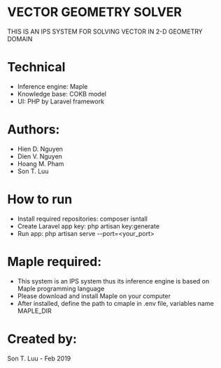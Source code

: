 # VECTOR GEOMETRY SOLVER

THIS IS AN IPS SYSTEM FOR SOLVING VECTOR IN 2-D GEOMETRY DOMAIN

# Technical  
- Inference engine: Maple
- Knowledge base: COKB model
- UI: PHP by Laravel framework

# Authors: 
- Hien D. Nguyen
- Dien V. Nguyen
- Hoang M. Pham
- Son T. Luu

# How to run
- Install required repositories: composer isntall   
- Create Laravel app key: php artisan key:generate     
- Run app: php artisan serve --port=<your_port>   

# Maple required:
- This system is an IPS system thus its inference engine is based on Maple programming language   
- Please download and install Maple on your computer  
- After installed, define the path to cmaple in .env file, variables name MAPLE_DIR   


# Created by: 
Son T. Luu - Feb 2019   